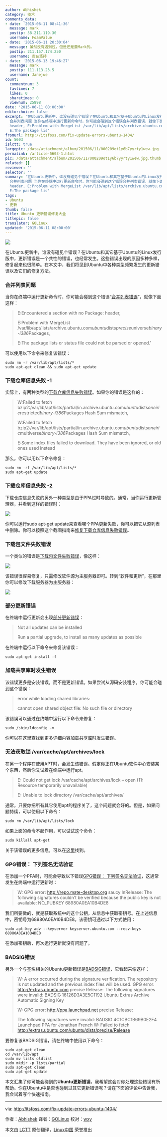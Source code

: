 ```yaml
---
author: Abhishek
category: 技术
comments_data:
- date: '2015-06-11 08:41:36'
  message: mark
  postip: 58.211.119.30
  username: FoamValue
- date: '2015-06-11 20:30:04'
  message: 虽然没有遇到过，但是还是要Mark的。
  postip: 211.157.174.250
  username: 贵在坚持
- date: '2015-06-13 19:46:27'
  message: mark
  postip: 111.113.23.5
  username: Janejue
count:
  commentnum: 3
  favtimes: 7
  likes: 0
  sharetimes: 0
  viewnum: 25898
date: '2015-06-11 08:00:00'
editorchoice: false
excerpt: '在Ubuntu更新中，谁没有碰见个错误？在Ubuntu和其它基于Ubuntu的Linux发行版中，更新错误是一个共性的错误，也经常发生。这些错误出现的原因多种多样，修复起来也很简单。在本文中，我们将见到Ubuntu中各种类型频繁发生的更新错误以及它们的修复方法。
  合并列表问题 当你在终端中运行更新命令时，你可能会碰到这个错误合并列表错误，就像下面这样：  E:Encountered a section with no Package:
  header, E:Problem with MergeList /var/lib/apt/lists/archive.ubuntu.comubuntudistspreciseuniversebinary-i386Packages,
  E:The package lis'
fromurl: http://itsfoss.com/fix-update-errors-ubuntu-1404/
id: 5603
islctt: true
largepic: /data/attachment/album/201506/11/000209ot1y6b7yyrty1wew.jpg
permalink: /article-5603-1.html
pic: /data/attachment/album/201506/11/000209ot1y6b7yyrty1wew.jpg.thumb.jpg
related: []
reviewer: ''
selector: ''
summary: '在Ubuntu更新中，谁没有碰见个错误？在Ubuntu和其它基于Ubuntu的Linux发行版中，更新错误是一个共性的错误，也经常发生。这些错误出现的原因多种多样，修复起来也很简单。在本文中，我们将见到Ubuntu中各种类型频繁发生的更新错误以及它们的修复方法。
  合并列表问题 当你在终端中运行更新命令时，你可能会碰到这个错误合并列表错误，就像下面这样：  E:Encountered a section with no Package:
  header, E:Problem with MergeList /var/lib/apt/lists/archive.ubuntu.comubuntudistspreciseuniversebinary-i386Packages,
  E:The package lis'
tags:
- Ubuntu
- 更新
thumb: false
title: Ubuntu 更新错误修复大全
titlepic: false
translator: GOLinux
updated: '2015-06-11 08:00:00'
---
```


![](/data/attachment/album/201506/11/000209ot1y6b7yyrty1wew.jpg)


在Ubuntu更新中，谁没有碰见个错误？在Ubuntu和其它基于Ubuntu的Linux发行版中，更新错误是一个共性的错误，也经常发生。这些错误出现的原因多种多样，修复起来也很简单。在本文中，我们将见到Ubuntu中各种类型频繁发生的更新错误以及它们的修复方法。


### 合并列表问题


当你在终端中运行更新命令时，你可能会碰到这个错误“[合并列表错误](http://itsfoss.com/how-to-fix-problem-with-mergelist/)”，就像下面这样：



> 
> E:Encountered a section with no Package: header,
> 
> 
> E:Problem with MergeList /var/lib/apt/lists/archive.ubuntu.com*ubuntu*dists*precise*universe*binary-i386*Packages,
> 
> 
> E:The package lists or status file could not be parsed or opened.’
> 
> 
> 


可以使用以下命令来修复该错误：



```
sudo rm -r /var/lib/apt/lists/*
sudo apt-get clean && sudo apt-get update

```

### 下载仓库信息失败 -1


实际上，有两种类型的[下载仓库信息失败错误](http://itsfoss.com/solve-ubuntu-error-failed-to-download-repository-information-check-your-internet-connection/)。如果你的错误是这样的：



> 
> W:Failed to fetch bzip2:/var/lib/apt/lists/partial/in.archive.ubuntu.com*ubuntu*dists*oneiric*restricted*binary-i386*Packages Hash Sum mismatch,
> 
> 
> W:Failed to fetch bzip2:/var/lib/apt/lists/partial/in.archive.ubuntu.com*ubuntu*dists*oneiric*multiverse*binary-i386*Packages Hash Sum mismatch,
> 
> 
> E:Some index files failed to download. They have been ignored, or old ones used instead
> 
> 
> 


那么，你可以用以下命令修复：



```
sudo rm -rf /var/lib/apt/lists/*
sudo apt-get update

```

### 下载仓库信息失败 -2


下载仓库信息失败的另外一种类型是由于PPA过时导致的。通常，当你运行更新管理器，并看到这样的错误时：


![](/data/attachment/album/201506/11/000209ttirth77rr9iitfk.png)


你可以运行sudo apt-get update来查看哪个PPA更新失败，你可以把它从源列表中删除。你可以按照这个截图指南来[修复下载仓库信息失败错误](http://itsfoss.com/failed-to-download-repository-information-ubuntu-13-04/)。


### 下载包文件失败错误


一个类似的错误是[下载包文件失败错误](http://itsfoss.com/fix-failed-download-package-files-error-ubuntu/)，像这样：


![](/data/attachment/album/201506/11/000210yjd7ex7vvff6epse.jpg)


该错误很容易修复，只需修改软件源为主服务器即可。转到“软件和更新”，在那里你可以修改下载服务器为主服务器：


![](/data/attachment/album/201506/11/000210h0fu9fc5mu7h05p7.jpg)


### 部分更新错误


在终端中运行更新会出现[部分更新错误](http://itsfoss.com/fix-partial-upgrade-error-elementary-os-luna-quick-tip/)：



> 
> Not all updates can be installed
> 
> 
> Run a partial upgrade, to install as many updates as possible
> 
> 
> 


在终端中运行以下命令来修复该错误：



```
sudo apt-get install -f

```

### 加载共享库时发生错误


该错误更多是安装错误，而不是更新错误。如果尝试从源码安装程序，你可能会碰到这个错误：



> 
> error while loading shared libraries:
> 
> 
> cannot open shared object file: No such file or directory
> 
> 
> 


该错误可以通过在终端中运行以下命令来修复：



```
sudo /sbin/ldconfig -v

```

你可以在这里查找到更多详细内容[加载共享库时发生错误](http://itsfoss.com/solve-open-shared-object-file-quick-tip/)。


### 无法获取锁 /var/cache/apt/archives/lock


在另一个程序在使用APT时，会发生该错误。假定你正在Ubuntu软件中心安装某个东西，然后你又试着在终端中运行apt。



> 
> E: Could not get lock /var/cache/apt/archives/lock – open (11: Resource temporarily unavailable)
> 
> 
> E: Unable to lock directory /var/cache/apt/archives/
> 
> 
> 


通常，只要你把所有其它使用apt的程序关了，这个问题就会好的。但是，如果问题持续，可以使用以下命令：



```
sudo rm /var/lib/apt/lists/lock

```

如果上面的命令不起作用，可以试试这个命令：



```
sudo killall apt-get

```

关于该错误的更多信息，可以在[这里](http://itsfoss.com/fix-ubuntu-install-error/)找到。


### GPG错误： 下列签名无法验证


在添加一个PPA时，可能会导致以下错误[GPG错误： 下列签名无法验证](http://itsfoss.com/solve-gpg-error-signatures-verified-ubuntu/)，这通常发生在终端中运行更新时：



> 
> W: GPG error: <http://repo.mate-desktop.org> saucy InRelease: The following signatures couldn’t be verified because the public key is not available: NO\_PUBKEY 68980A0EA10B4DE8
> 
> 
> 


我们所要做的，就是获取系统中的这个公钥，从信息中获取密钥号。在上述信息中，密钥号为68980A0EA10B4DE8。该密钥可通过以下方式使用：



```
sudo apt-key adv --keyserver keyserver.ubuntu.com --recv-keys 68980A0EA10B4DE8

```

在添加密钥后，再次运行更新就没有问题了。


### BADSIG错误


另外一个与签名相关的Ubuntu更新错误是[BADSIG错误](http://itsfoss.com/solve-badsig-error-quick-tip/)，它看起来像这样：



> 
> W: A error occurred during the signature verification. The repository is not updated and the previous index files will be used. GPG error: <http://extras.ubuntu.com> precise Release: The following signatures were invalid: BADSIG 16126D3A3E5C1192 Ubuntu Extras Archive Automatic Signing Key
> 
> 
> W: GPG error: <http://ppa.launchpad.net> precise Release:
> 
> 
> The following signatures were invalid: BADSIG 4C1CBC1B69B0E2F4 Launchpad PPA for Jonathan French W: Failed to fetch <http://extras.ubuntu.com/ubuntu/dists/precise/Release>
> 
> 
> 


要修复该BADSIG错误，请在终端中使用以下命令：



```
sudo apt-get clean
cd /var/lib/apt
sudo mv lists oldlist
sudo mkdir -p lists/partial
sudo apt-get clean
sudo apt-get update

```

本文汇集了你可能会碰到的**Ubuntu更新错误**，我希望这会对你处理这些错误有所帮助。你在Ubuntu中是否也碰到过其它更新错误呢？请在下面的评论中告诉我，我会试着写个快速指南。




---


via: <http://itsfoss.com/fix-update-errors-ubuntu-1404/>


作者：[Abhishek](http://itsfoss.com/author/abhishek/) 译者：[GOLinux](https://github.com/GOLinux) 校对：[wxy](https://github.com/wxy)


本文由 [LCTT](https://github.com/LCTT/TranslateProject) 原创翻译，[Linux中国](https://linux.cn/) 荣誉推出